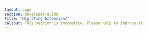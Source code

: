 ```yaml
---
layout: page
section: developer-guide
title: "Migrating Extensions"
callout: This section is incomplete. Please help to improve it.
---
```

